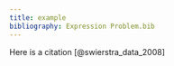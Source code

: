 ```yaml
---
title: example
bibliography: Expression Problem.bib
---
```


Here is a citation [@swierstra_data_2008]
